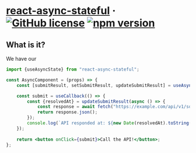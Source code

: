 # [react-async-stateful](https://github.com/Censkh/react-async-stateful/) &middot; [![GitHub license](https://img.shields.io/badge/license-MIT-blue.svg)](https://github.com/Censkh/react-async-stateful/blob/master/LICENSE) [![npm version](https://img.shields.io/npm/v/react-async-stateful.svg?style=flat)](https://www.npmjs.com/package/react-async-stateful)

## What is it?

We have our 

```jsx harmony
import {useAsyncState} from "react-async-stateful";

const AsyncComponent = (props) => {
    const [submitResult, setSubmitResult, updateSubmitResult] = useAsyncState();    

    const submit = useCallback(() => {
        const {resolvedAt} = updateSubmitResult(async () => {
            const response = await fetch("https://example.com/api/v1/squeal-loudly");
            return response.json();
        });
        console.log(`API responded at: ${new Date(resolvedAt).toString()}`)
    });
    
    return <button onClick={submit}>Call the API!</button>;
};
```